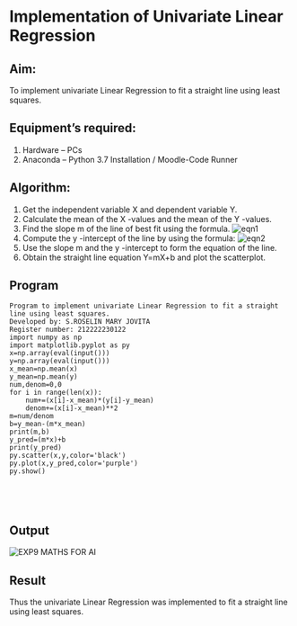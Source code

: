 # Implementation of Univariate Linear Regression
## Aim:
To implement univariate Linear Regression to fit a straight line using least squares.
## Equipment’s required:
1.	Hardware – PCs
2.	Anaconda – Python 3.7 Installation / Moodle-Code Runner
## Algorithm:
1.	Get the independent variable X and dependent variable Y.
2.	Calculate the mean of the X -values and the mean of the Y -values.
3.	Find the slope m of the line of best fit using the formula.
 ![eqn1](./eq1.jpg)
4.	Compute the y -intercept of the line by using the formula:
![eqn2](./eq2.jpg)  
5.	Use the slope m and the y -intercept to form the equation of the line.
6.	Obtain the straight line equation Y=mX+b and plot the scatterplot.
## Program
```
Program to implement univariate Linear Regression to fit a straight line using least squares.
Developed by: S.ROSELIN MARY JOVITA
Register number: 212222230122
import numpy as np 
import matplotlib.pyplot as py
x=np.array(eval(input()))
y=np.array(eval(input()))
x_mean=np.mean(x)
y_mean=np.mean(y)
num,denom=0,0
for i in range(len(x)):
    num+=(x[i]-x_mean)*(y[i]-y_mean)
    denom+=(x[i]-x_mean)**2
m=num/denom
b=y_mean-(m*x_mean)
print(m,b)
y_pred=(m*x)+b
print(y_pred)
py.scatter(x,y,color='black')
py.plot(x,y_pred,color='purple')
py.show()





```



## Output


 
![EXP9 MATHS FOR AI](https://github.com/Roselinjovita/Univariate-Linear-Regression/assets/119104296/24445f1c-7380-4c8e-a3e4-49e477d48d2d)




## Result
Thus the univariate Linear Regression was implemented to fit a straight line using least squares.
